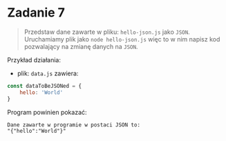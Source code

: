 # Zadanie 7

> Przedstaw dane zawarte w pliku: `hello-json.js` jako `JSON`.  
> Uruchamiamy plik jako `node hello-json.js` więc to w nim napisz kod pozwalający na zmianę danych na `JSON`.

Przykład działania:

- plik: `data.js` zawiera:
```javascript
const dataToBeJSONed = {
    hello: 'World'
}
```
Program powinien pokazać:
```
Dane zawarte w programie w postaci JSON to:
"{"hello":"World"}"
```


